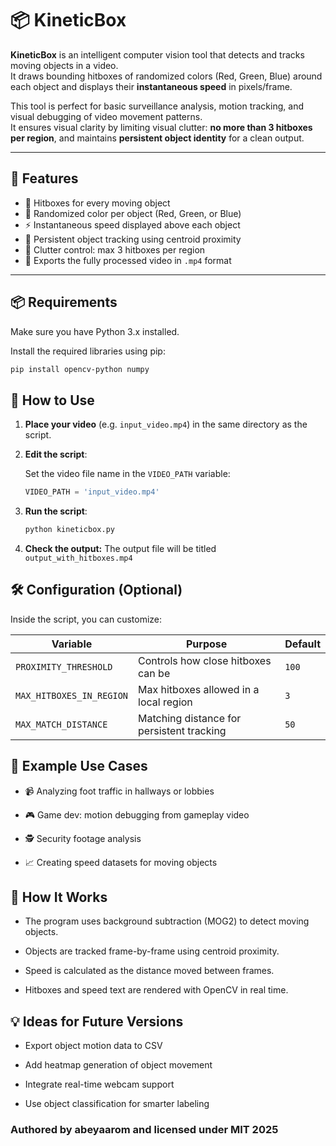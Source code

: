 # 📦 KineticBox

**KineticBox** is an intelligent computer vision tool that detects and tracks moving objects in a video.  
It draws bounding hitboxes of randomized colors (Red, Green, Blue) around each object and displays their **instantaneous speed** in pixels/frame.

This tool is perfect for basic surveillance analysis, motion tracking, and visual debugging of video movement patterns.  
It ensures visual clarity by limiting visual clutter: **no more than 3 hitboxes per region**, and maintains **persistent object identity** for a clean output.

---

## 🚀 Features

- 🔲 Hitboxes for every moving object
- 🎨 Randomized color per object (Red, Green, or Blue)
- ⚡ Instantaneous speed displayed above each object
- 🧠 Persistent object tracking using centroid proximity
- 🧹 Clutter control: max 3 hitboxes per region
- 💾 Exports the fully processed video in `.mp4` format

---

## 📦 Requirements

Make sure you have Python 3.x installed.

Install the required libraries using pip:

```bash
pip install opencv-python numpy
```

## 📂 How to Use

1. **Place your video** (e.g. `input_video.mp4`) in the same directory as the script.

2. **Edit the script**:

   Set the video file name in the `VIDEO_PATH` variable:

   ```python
   VIDEO_PATH = 'input_video.mp4'
   ```
3. **Run the script**:
   ```python
   python kineticbox.py
   ```
4. **Check the output:**
   The output file will be titled `output_with_hitboxes.mp4`

## 🛠️ Configuration (Optional)
Inside the script, you can customize:

| Variable                 | Purpose                                   | Default |
| ------------------------ | ----------------------------------------- | ------- |
| `PROXIMITY_THRESHOLD`    | Controls how close hitboxes can be        | `100`   |
| `MAX_HITBOXES_IN_REGION` | Max hitboxes allowed in a local region    | `3`     |
| `MAX_MATCH_DISTANCE`     | Matching distance for persistent tracking | `50`    |


## 🧪 Example Use Cases
- 📹 Analyzing foot traffic in hallways or lobbies

- 🎮 Game dev: motion debugging from gameplay video

- 🕵️ Security footage analysis

- 📈 Creating speed datasets for moving objects


## 🧠 How It Works
- The program uses background subtraction (MOG2) to detect moving objects.

- Objects are tracked frame-by-frame using centroid proximity.

- Speed is calculated as the distance moved between frames.

- Hitboxes and speed text are rendered with OpenCV in real time.

## 💡 Ideas for Future Versions
- Export object motion data to CSV

- Add heatmap generation of object movement

- Integrate real-time webcam support

- Use object classification for smarter labeling


### Authored by abeyaarom and licensed under MIT 2025
